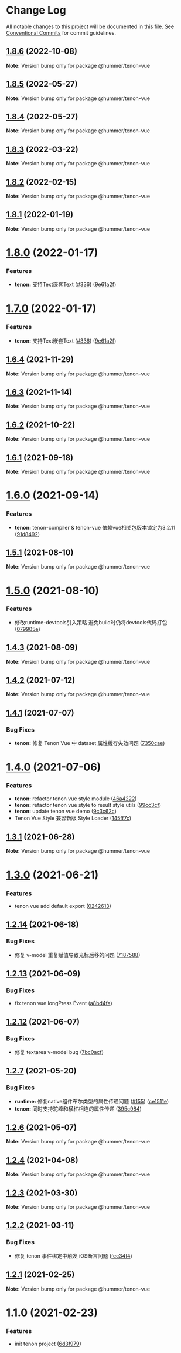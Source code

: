 # Change Log

All notable changes to this project will be documented in this file.
See [Conventional Commits](https://conventionalcommits.org) for commit guidelines.

## [1.8.6](https://github.com/didi/Hummer/compare/@hummer/tenon-vue@1.8.2...@hummer/tenon-vue@1.8.6) (2022-10-08)

**Note:** Version bump only for package @hummer/tenon-vue





## [1.8.5](https://github.com/didi/Hummer/compare/@hummer/tenon-vue@1.8.4...@hummer/tenon-vue@1.8.5) (2022-05-27)

**Note:** Version bump only for package @hummer/tenon-vue





## [1.8.4](https://github.com/didi/Hummer/compare/@hummer/tenon-vue@1.8.3...@hummer/tenon-vue@1.8.4) (2022-05-27)

**Note:** Version bump only for package @hummer/tenon-vue





## [1.8.3](https://github.com/didi/Hummer/compare/@hummer/tenon-vue@1.8.2...@hummer/tenon-vue@1.8.3) (2022-03-22)

**Note:** Version bump only for package @hummer/tenon-vue





## [1.8.2](https://github.com/didi/Hummer/compare/@hummer/tenon-vue@1.8.1...@hummer/tenon-vue@1.8.2) (2022-02-15)

**Note:** Version bump only for package @hummer/tenon-vue





## [1.8.1](https://github.com.cnpmjs.org/didi/Hummer/compare/@hummer/tenon-vue@1.8.0...@hummer/tenon-vue@1.8.1) (2022-01-19)

**Note:** Version bump only for package @hummer/tenon-vue





# [1.8.0](https://github.com.cnpmjs.org/didi/Hummer/compare/@hummer/tenon-vue@1.6.4...@hummer/tenon-vue@1.8.0) (2022-01-17)


### Features

* **tenon:** 支持Text嵌套Text ([#336](https://github.com.cnpmjs.org/didi/Hummer/issues/336)) ([9e61a2f](https://github.com.cnpmjs.org/didi/Hummer/commit/9e61a2ff85a029518af9a062eecf43245a1bd309))





# [1.7.0](https://github.com.cnpmjs.org/didi/Hummer/compare/@hummer/tenon-vue@1.6.4...@hummer/tenon-vue@1.7.0) (2022-01-17)


### Features

* **tenon:** 支持Text嵌套Text ([#336](https://github.com.cnpmjs.org/didi/Hummer/issues/336)) ([9e61a2f](https://github.com.cnpmjs.org/didi/Hummer/commit/9e61a2ff85a029518af9a062eecf43245a1bd309))





## [1.6.4](https://github.com.cnpmjs.org/didi/Hummer/compare/@hummer/tenon-vue@1.6.3...@hummer/tenon-vue@1.6.4) (2021-11-29)

**Note:** Version bump only for package @hummer/tenon-vue





## [1.6.3](https://github.com.cnpmjs.org/didi/Hummer/compare/@hummer/tenon-vue@1.6.2...@hummer/tenon-vue@1.6.3) (2021-11-14)

**Note:** Version bump only for package @hummer/tenon-vue





## [1.6.2](https://github.com.cnpmjs.org/didi/Hummer/compare/@hummer/tenon-vue@1.6.1...@hummer/tenon-vue@1.6.2) (2021-10-22)

**Note:** Version bump only for package @hummer/tenon-vue





## [1.6.1](https://github.com.cnpmjs.org/didi/Hummer/compare/@hummer/tenon-vue@1.6.0...@hummer/tenon-vue@1.6.1) (2021-09-18)

**Note:** Version bump only for package @hummer/tenon-vue





# [1.6.0](https://github.com.cnpmjs.org/didi/Hummer/compare/@hummer/tenon-vue@1.5.1...@hummer/tenon-vue@1.6.0) (2021-09-14)


### Features

* **tenon:** tenon-compiler & tenon-vue 依赖vue相关包版本锁定为3.2.11 ([91d8492](https://github.com.cnpmjs.org/didi/Hummer/commit/91d8492a99b017284591f7e1132dfcfb917e7215))





## [1.5.1](https://github.com.cnpmjs.org/didi/Hummer/compare/@hummer/tenon-vue@1.5.0...@hummer/tenon-vue@1.5.1) (2021-08-10)

**Note:** Version bump only for package @hummer/tenon-vue





# [1.5.0](https://github.com.cnpmjs.org/didi/Hummer/compare/@hummer/tenon-vue@1.4.4...@hummer/tenon-vue@1.5.0) (2021-08-10)


### Features

* 修改runtime-devtools引入策略 避免build时仍将devtools代码打包 ([079905e](https://github.com.cnpmjs.org/didi/Hummer/commit/079905ef0e795e9cb55651dc4e30c7a337012dbd))





## [1.4.3](https://github.com.cnpmjs.org/didi/Hummer/compare/@hummer/tenon-vue@1.4.2...@hummer/tenon-vue@1.4.3) (2021-08-09)

**Note:** Version bump only for package @hummer/tenon-vue





## [1.4.2](https://github.com/didi/Hummer/compare/@hummer/tenon-vue@1.4.1...@hummer/tenon-vue@1.4.2) (2021-07-12)

**Note:** Version bump only for package @hummer/tenon-vue





## [1.4.1](https://github.com/didi/Hummer/compare/@hummer/tenon-vue@1.4.0...@hummer/tenon-vue@1.4.1) (2021-07-07)


### Bug Fixes

* **tenon:** 修复 Tenon Vue 中 dataset 属性缓存失效问题 ([7350cae](https://github.com/didi/Hummer/commit/7350cae9804c5435eb484f28d87c23765cb71a0a))





# [1.4.0](https://github.com/didi/Hummer/compare/@hummer/tenon-vue@1.3.1...@hummer/tenon-vue@1.4.0) (2021-07-06)


### Features

* **tenon:** refactor tenon vue style module ([46a4222](https://github.com/didi/Hummer/commit/46a42229bcee9b452e1816256d9bedd87afbe890))
* **tenon:** refactor tenon vue style to result style utils ([99cc3cf](https://github.com/didi/Hummer/commit/99cc3cf7392a8c9f36c24d62452c5e798ac0d4ef))
* **tenon:** update tenon vue demo ([9c3c62c](https://github.com/didi/Hummer/commit/9c3c62c8c65c7a6c6f59e90d66f5cf0d2a563a66))
* Tenon Vue Style 兼容新版 Style Loader ([145ff7c](https://github.com/didi/Hummer/commit/145ff7c8f585ca1d685e15eed5990245456f98b4))





## [1.3.1](https://github.com/didi/Hummer/compare/@hummer/tenon-vue@1.3.0...@hummer/tenon-vue@1.3.1) (2021-06-28)

**Note:** Version bump only for package @hummer/tenon-vue





# [1.3.0](https://github.com/didi/Hummer/compare/@hummer/tenon-vue@1.2.14...@hummer/tenon-vue@1.3.0) (2021-06-21)


### Features

* tenon vue add default export ([0242613](https://github.com/didi/Hummer/commit/02426132efd596487386dfa6c064aa4054fca4a1))





## [1.2.14](https://github.com/didi/Hummer/compare/@hummer/tenon-vue@1.2.13...@hummer/tenon-vue@1.2.14) (2021-06-18)


### Bug Fixes

* 修复 v-model 重复赋值导致光标后移的问题 ([7187588](https://github.com/didi/Hummer/commit/7187588a749de242a95e624f0d3ae39c7d42e62a))





## [1.2.13](https://github.com/didi/Hummer/compare/@hummer/tenon-vue@1.2.12...@hummer/tenon-vue@1.2.13) (2021-06-09)


### Bug Fixes

* fix tenon vue longPress Event ([a8bd4fa](https://github.com/didi/Hummer/commit/a8bd4fa0910b6f6220217a8b4f3739672950cfd0))





## [1.2.12](https://github.com/didi/Hummer/compare/@hummer/tenon-vue@1.2.11...@hummer/tenon-vue@1.2.12) (2021-06-07)


### Bug Fixes

* 修复 textarea v-model bug ([7bc0acf](https://github.com/didi/Hummer/commit/7bc0acf4ec4c7547c2b6923e1dc220c6176d458e))





## [1.2.7](https://github.com/didi/Hummer/compare/tenon_1.2.2...tenon_1.2.7) (2021-05-20)


### Bug Fixes

* **runtime:** 修复native组件布尔类型的属性传递问题 ([#155](https://github.com/didi/Hummer/issues/155)) ([ce1511e](https://github.com/didi/Hummer/commit/ce1511ec964260b763210ec1fb74f0db541f0467))
* **tenon:** 同时支持驼峰和横杠相连的属性传递 ([395c984](https://github.com/didi/Hummer/commit/395c984379cddd4b87134cf503f4e5c3ec02ab62))





## [1.2.6](https://github.com/didi/Hummer/compare/tenon_1.2.2...tenon_1.2.6) (2021-05-07)

**Note:** Version bump only for package @hummer/tenon-vue





## [1.2.4](https://github.com/didi/Hummer/compare/tenon_1.2.2...tenon_1.2.4) (2021-04-08)

**Note:** Version bump only for package @hummer/tenon-vue





## [1.2.3](https://github.com/didi/Hummer/compare/tenon_1.2.2...tenon_1.2.3) (2021-03-30)

**Note:** Version bump only for package @hummer/tenon-vue





## [1.2.2](https://github.com/didi/Hummer/compare/tenon_1.2.1...tenon_1.2.2) (2021-03-11)


### Bug Fixes

* 修复 tenon 事件绑定中触发 iOS断言问题 ([fec34f4](https://github.com/didi/Hummer/commit/fec34f400acb2557ef5703fe136fa2bbb36f951d))





## [1.2.1](https://github.com/didi/Hummer/compare/tenon_1.2.0...tenon_1.2.1) (2021-02-25)

**Note:** Version bump only for package @hummer/tenon-vue





# 1.1.0 (2021-02-23)


### Features

* init tenon project ([6d3f979](https://github.com/didi/Hummer/commit/6d3f97983f4174dc1591e67cc1183862785d1ccc))
